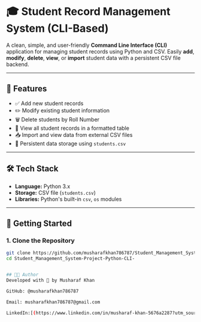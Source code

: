 # 🎓 Student Record Management System (CLI-Based)

A clean, simple, and user-friendly **Command Line Interface (CLI)** application for managing student records using Python and CSV. Easily **add**, **modify**, **delete**, **view**, or **import** student data with a persistent CSV file backend.

---

## 📁 Features

- ✅ Add new student records  
- ✏️ Modify existing student information  
- 🗑️ Delete students by Roll Number  
- 📘 View all student records in a formatted table  
- 📥 Import and view data from external CSV files  
- 💾 Persistent data storage using `students.csv`

---

## 🛠️ Tech Stack

- **Language:** Python 3.x  
- **Storage:** CSV file (`students.csv`)  
- **Libraries:** Python's built-in `csv`, `os` modules

---

## 🚀 Getting Started

### 1. Clone the Repository
```bash
git clone https://github.com/musharafkhan786787/Student_Management_System-Project-Python-CLI-.git
cd Student_Management_System-Project-Python-CLI-


## 👨‍💻 Author
Developed with 💙 by Musharaf Khan

GitHub: @musharafkhan786787

Email: musharafkhan786787@gmail.com

LinkedIn:[(https://www.linkedin.com/in/musharaf-khan-5676a2287?utm_source=share&utm_campaign=share_via&utm_content=profile&utm_medium=android_app )]
